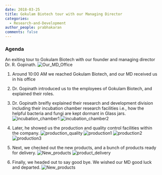 ```yaml
---
date: 2018-03-25
title: Gokulam Biotech tour with our Managing Director
categories:
  - Research-and-Development
author_people: prabhakaran
comments: false
---
```

### Agenda
An exiting tour to Gokulam Biotech with our founder and managing director Dr. R. Gopinath.
![Our_MD_Office](/images/blog/md-office.jpg)

1. Around 10:00 AM we reached Gokulam Biotech, and our MD received us in his office

2. Dr. Gopinath introduced us to the employees of Gokulam Biotech, and explained their roles.

3. Dr. Gopinath breifly explained their research and development division including
their incubation chamber research facilities i.e., how the helpful bacteria and fungi are kept dormant in Glass jars.
![incubation_chamber1](/images/blog/incubation1.jpg)
![incubation_chamber2](/images/blog/incubation2.jpg)

4. Later, he showed us the production and quality control facilities within the company.
![production_quality](/images/blog/productionquality.jpg)
![production1](/images/blog/production1.jpg)
![production2](/images/blog/production2.jpg)
![production3](/images/blog/production3.jpg)

5. Next, we checked out the new products, and a bunch of products ready for delivery.
![New_products](/images/products/new-GK-products.jpg)
![product_delivery](/images/blog/delivery.jpg)

6. Finally, we headed out to say good bye. We wished our MD good luck and departed.
![New_products](/images/blog/goodluck.jpg)

